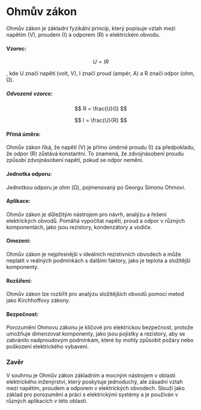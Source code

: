 # Ohmův zákon

Ohmův zákon je základní fyzikální princip, který popisuje vztah mezi napětím (V), proudem (I) a odporem (R) v elektrickém obvodu.

#### Vzorec:

$$
U = IR
$$

, kde U značí napětí (volt, V), I značí proud (ampér, A) a R značí odpor (ohm, Ω).

##### Odvozené vzorce:

$$
R = \frac{U}{I}
$$

$$
I = \frac{U}{R}
$$

#### Přímá úměra:

Ohmův zákon říká, že napětí (V) je přímo úměrné proudu (I) za předpokladu, že odpor (R) zůstává konstantní. To znamená, že zdvojnásobení proudu způsobí zdvojnásobení napětí, pokud se odpor nemění.
#### Jednotka odporu:

Jednotkou odporu je ohm (Ω), pojmenovaný po Georgu Simonu Ohmovi.
#### Aplikace:

Ohmův zákon je důležitým nástrojem pro návrh, analýzu a řešení elektrických obvodů. Pomáhá vypočítat napětí, proud a odpor v různých komponentách, jako jsou rezistory, kondenzátory a vodiče.
#### Omezení:

Ohmův zákon je nejpřesnější v ideálních rezistivních obvodech a může neplatit v reálných podmínkách s dalšími faktory, jako je teplota a složitější komponenty.
#### Rozšíření:

Ohmův zákon lze rozšířit pro analýzu složitějších obvodů pomocí metod jako Kirchhoffovy zákony.
#### Bezpečnost:

Porozumění Ohmovu zákonu je klíčové pro elektrickou bezpečnost, protože umožňuje dimenzovat komponenty, jako jsou pojistky a rezistory, aby se zabránilo nadproudovým podmínkám, které by mohly způsobit požáry nebo poškození elektrického vybavení.

### Zavěr

V souhrnu je Ohmův zákon základním a mocným nástrojem v oblasti elektrického inženýrství, který poskytuje jednoduchý, ale zásadní vztah mezi napětím, proudem a odporem v elektrických obvodech. Slouží jako základ pro porozumění a práci s elektrickými systémy a je používán v různých aplikacích v této oblasti.